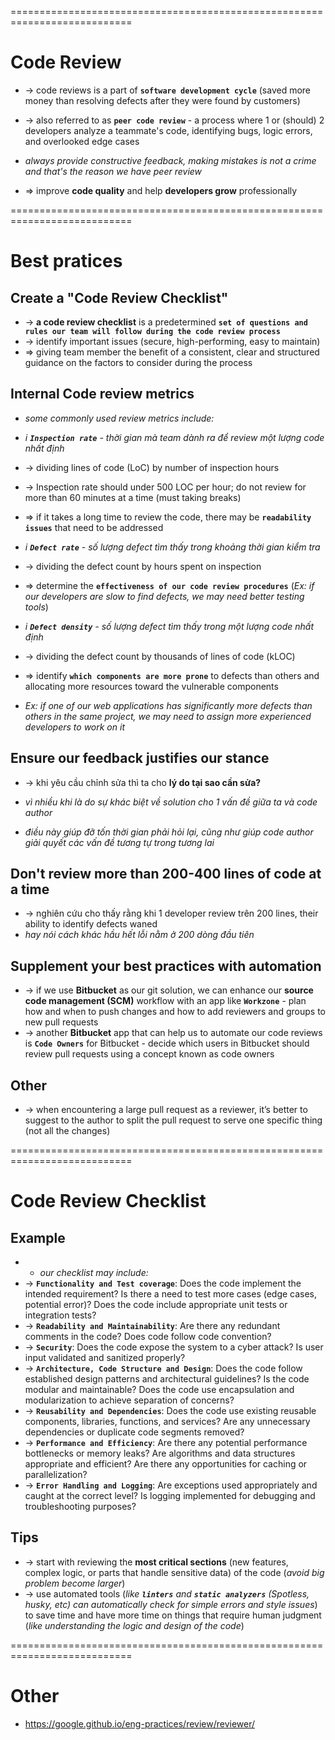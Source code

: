 ===========================================================================
# Code Review
* -> code reviews is a part of **`software development cycle`** (saved more money than resolving defects after they were found by customers)
* -> also referred to as **`peer code review`** - a process where 1 or (should) 2 developers analyze a teammate's code, identifying bugs, logic errors, and overlooked edge cases
* _always provide constructive feedback, making mistakes is not a crime and that's the reason we have peer review_

* => improve **code quality** and help **developers grow** professionally

===========================================================================
# Best pratices

## Create a "Code Review Checklist"
* -> **a code review checklist** is a predetermined **`set of questions and rules our team will follow during the code review process`**
* -> identify important issues (secure, high-performing, easy to maintain)
* => giving team member the benefit of a consistent, clear and structured guidance on the factors to consider during the process

## Internal Code review metrics
* _some commonly used review metrics include:_

* _i **`Inspection rate`** - thời gian mà team dành ra để review một lượng code nhất định_
* -> dividing lines of code (LoC) by number of inspection hours
* -> Inspection rate should under 500 LOC per hour; do not review for more than 60 minutes at a time (must taking breaks)
* => if it takes a long time to review the code, there may be **`readability issues`** that need to be addressed

* _i **`Defect rate`** - số lượng defect tìm thấy trong khoảng thời gian kiểm tra_
* -> dividing the defect count by hours spent on inspection
* => determine the **`effectiveness of our code review procedures`** (_Ex: if our developers are slow to find defects, we may need better testing tools_)

* _i **`Defect density`** - số lượng defect tìm thấy trong một lượng code nhất định_
* -> dividing the defect count by thousands of lines of code (kLOC)
* => identify **`which components are more prone`** to defects than others and allocating more resources toward the vulnerable components
* _Ex: if one of our web applications has significantly more defects than others in the same project, we may need to assign more experienced developers to work on it_

## Ensure our feedback justifies our stance 
* -> khi yêu cầu chỉnh sửa thì ta cho **lý do tại sao cần sửa?**

* _vì nhiều khi là do sự khác biệt về solution cho 1 vấn đề giữa ta và code author_
* _điều này giúp đỡ tốn thời gian phải hỏi lại, cũng như giúp code author giải quyết các vấn đề tương tự trong tương lai_

## Don't review more than 200-400 lines of code at a time
* -> nghiên cứu cho thấy rằng khi 1 developer review trên 200 lines, their ability to identify defects waned 
* _hay nói cách khác hầu hết lỗi nằm ở 200 dòng đầu tiên_

## Supplement your best practices with automation
* -> if we use **Bitbucket** as our git solution, we can enhance our **source code management (SCM)** workflow with an app like **`Workzone`** - plan how and when to push changes and how to add reviewers and groups to new pull requests
* -> another **Bitbucket** app that can help us to automate our code reviews is **`Code Owners`** for Bitbucket - decide which users in Bitbucket should review pull requests using a concept known as code owners

## Other
* -> when encountering a large pull request as a reviewer, it’s better to suggest to the author to split the pull request to serve one specific thing (not all the changes)

===========================================================================
# Code Review Checklist

## Example
* * _our checklist may include:_ 
* -> **`Functionality and Test coverage`**: Does the code implement the intended requirement? Is there a need to test more cases (edge cases, potential error)? Does the code include appropriate unit tests or integration tests?
* -> **`Readability and Maintainability`**: Are there any redundant comments in the code? Does code follow code convention?
* -> **`Security`**: Does the code expose the system to a cyber attack? Is user input validated and sanitized properly?
* -> **`Architecture, Code Structure and Design`**: Does the code follow established design patterns and architectural guidelines? Is the code modular and maintainable? Does the code use encapsulation and modularization to achieve separation of concerns?
* -> **`Reusability and Dependencies`**: Does the code use existing reusable components, libraries, functions, and services? Are any unnecessary dependencies or duplicate code segments removed?
* -> **`Performance and Efficiency`**: Are there any potential performance bottlenecks or memory leaks? Are algorithms and data structures appropriate and efficient? Are there any opportunities for caching or parallelization?
* -> **`Error Handling and Logging`**: Are exceptions used appropriately and caught at the correct level? Is logging implemented for debugging and troubleshooting purposes?

## Tips
* -> start with reviewing the **most critical sections** (new features, complex logic, or parts that handle sensitive data) of the code (_avoid big problem become larger_)
* -> use automated tools (_like **`linters`** and **`static analyzers`** (Spotless, husky, etc) can automatically check for simple errors and style issues_) to save time and have more time on things that require human judgment (_like understanding the logic and design of the code_)

===========================================================================
# Other
* https://google.github.io/eng-practices/review/reviewer/
